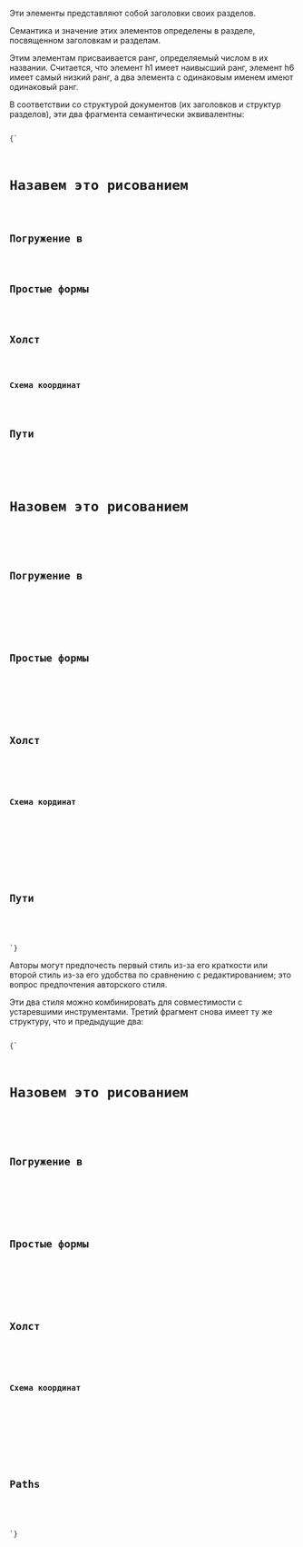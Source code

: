 <p>
	Эти элементы представляют собой заголовки своих разделов. 
</p>

<p>
	Семантика и значение этих элементов определены в разделе, посвященном заголовкам и разделам.
</p>

<p>
	Этим элементам присваивается ранг, определяемый числом в их названии. Считается, что элемент <LE>h1</LE> имеет наивысший ранг, элемент <LE>h6</LE> имеет самый низкий ранг, а два элемента с одинаковым именем имеют одинаковый ранг.
</p>

<ExampleBox>

В соответствии со структурой документов (их заголовков и структур разделов), эти два фрагмента семантически эквивалентны:

<Code>
{`
<body>
	<h1>Назавем это рисованием</h1>
	<h2>Погружение в</h2>
	<h2>Простые формы</h2>
	<h2>Холст</h2>
	<h3>Схема координат</h3>
	<h2>Пути</h2>
</body>
<body>
	<h1>Назовем это рисованием</h1>
 	<section>
  		<h1>Погружение в</h1>
 	</section>
 	<section>
 		<h1>Простые формы</h1>
 	</section>
	<section>
  		<h1>Холст</h1>
  			<section>
  				<h1>Схема кординат</h1>
  			</section>
 	</section>
 	<section>
 		<h1>Пути</h1>
 	</section>
</body>
`}
</Code>

Авторы могут предпочесть первый стиль из-за его краткости или второй стиль из-за его удобства по сравнению с редактированием; это вопрос предпочтения авторского стиля.

Эти два стиля можно комбинировать для совместимости с устаревшими инструментами. Третий фрагмент снова имеет ту же структуру, что и предыдущие два:

<Code>
{`
<body>
 	<h1>Назовем это рисованием</h1>
 	<section>
 		<h2>Погружение в</h2>
 	</section>
 	<section>
 		<h2>Простые формы</h2>
 	</section>
 		<section>
 			<h2>Холст</h2>
  		<section>
  			<h3>Схема координат</h3>
 	 	</section>
 	</section>
 	<section>
  		<h2>Paths</h2>
 	</section>
</body>
`}
</Code>

</ExampleBox>




